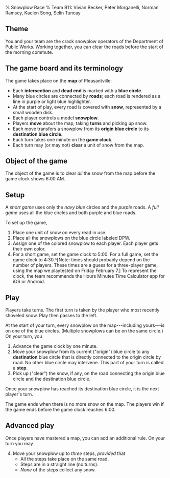 % Snowplow Race
% Team B11: Vivian Becker, Peter Morganelli, Norman Ramsey, Kaelen Song, Selin Tuncay

## Theme

You and your team are the crack snowplow operators of the Department of Public Works.
Working together, you can clear the roads before the start of the morning commute.

## The game board and its terminology

The game takes place on the **map** of Pleasantville:

- Each **intersection** and **dead end** is marked with a **blue circle**.
- Many blue circles are connected by **roads**; each road is rendered as a line in purple or light blue highlighter.
- At the start of play, every road is covered with **snow**, represented by a small wooden disk.
- Each player controls a model **snowplow**.
- Players **move** about the map, taking **turns** and picking up snow.
- Each move transfers a snowplow from its **origin blue circle** to its **destination blue circle**.
- Each turn takes one minute on the **game clock**.
- Each turn may (or may not) **clear** a unit of snow from the map.

## Object of the game

The object of the game is to clear _all_ the snow from the map before the game clock shows 6:00 AM.

## Setup

A *short game* uses only the _navy blue_ circles and the _purple_ roads.
A *full game* uses all the blue circles and both purple and blue roads.

To set up the game, 

1. Place one unit of snow on every read in use.
2. Place all the snowplows on the blue circle labeled DPW.
3. Assign one of the colored snowplow to each player.  Each player gets their own color.
3. For a short game, set the game clock to 5:00.  For a full game, set the game clock to 4:30.^[Note: times should probably depend on the number of players.  These times are a guess for a three-player game, using the map we playtested on Friday February 7.]
   To represent the clock, the team recommends the Hours Minutes Time Calculator app for iOS or Android.

## Play

Players take turns.  The first turn is taken by the player who most recently shoveled snow.
Play then passes to the left.

At the start of your turn, every snowplow on the map---including yours---is on one of the blue circles.  (Multiple snowplows can be on the same circle.)
On your turn, you

1. Advance the game clock by one minute.
1. Move your snowplow from its current ("origin") blue circle to any **destination** blue circle that is directly connected to the origin circle by road.  No other blue circle may intervene.  This part of your turn is called a **step**.
1. Pick up ("clear") the snow, if any, on the road connecting the origin blue circle and the destination blue circle.

Once your snowplow has reached its destination blue circle, it is the next player's turn.

The game ends when there is no more snow on the map.  The players win if the game ends before the game clock reaches 6:00.

## Advanced play

Once players have mastered a map, you can add an additional rule.
On your turn you may

4. Move your snowplow up to *three* steps, *provided* that
    - All the steps take place on the same road.
    - Steps are in a straight line (no turns).
    - *None* of the steps collect any snow.
